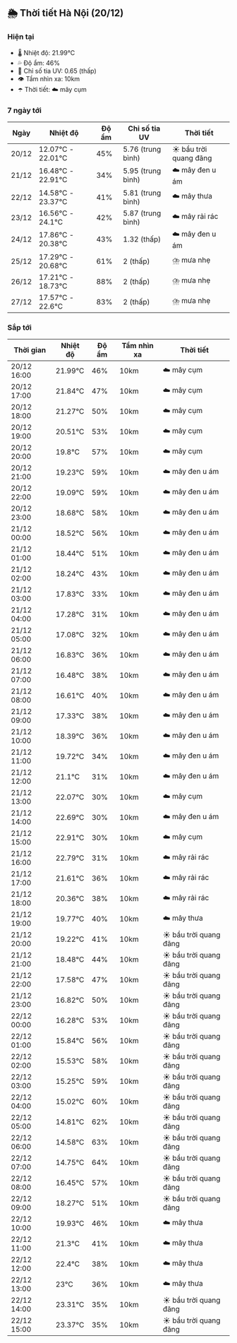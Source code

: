 ## 🌦️ Thời tiết Hà Nội (20/12)

### Hiện tại

- 🌡️ Nhiệt độ: 21.99℃
- 💦 Độ ẩm: 46%
- 🌟 Chỉ số tia UV: 0.65 (thấp)
- 👁️ Tầm nhìn xa: 10km
- ☂️ Thời tiết: ☁️ mây cụm

### 7 ngày tới

| Ngày | Nhiệt độ | Độ ẩm | Chỉ số tia UV | Thời tiết |
| --- | --- | --- | --- | --- |
| 20/12 | 12.07℃ - 22.01℃ | 45% | 5.76 (trung bình) | ☀️ bầu trời quang đãng |
| 21/12 | 16.48℃ - 22.91℃ | 34% | 5.95 (trung bình) | ☁️ mây đen u ám |
| 22/12 | 14.58℃ - 23.37℃ | 41% | 5.81 (trung bình) | ☁️ mây thưa |
| 23/12 | 16.56℃ - 24.1℃ | 42% | 5.87 (trung bình) | ☁️ mây rải rác |
| 24/12 | 17.86℃ - 20.38℃ | 43% | 1.32 (thấp) | ☁️ mây đen u ám |
| 25/12 | 17.29℃ - 20.68℃ | 61% | 2 (thấp) | ⛈️ mưa nhẹ |
| 26/12 | 17.21℃ - 18.73℃ | 88% | 2 (thấp) | ⛈️ mưa nhẹ |
| 27/12 | 17.57℃ - 22.6℃ | 83% | 2 (thấp) | ⛈️ mưa nhẹ |

### Sắp tới

| Thời gian | Nhiệt độ | Độ ẩm | Tầm nhìn xa | Thời tiết |
| --- | --- | --- | --- | --- |
| 20/12 16:00 | 21.99℃ | 46% | 10km | ☁️ mây cụm |
| 20/12 17:00 | 21.84℃ | 47% | 10km | ☁️ mây cụm |
| 20/12 18:00 | 21.27℃ | 50% | 10km | ☁️ mây cụm |
| 20/12 19:00 | 20.51℃ | 53% | 10km | ☁️ mây cụm |
| 20/12 20:00 | 19.8℃ | 57% | 10km | ☁️ mây cụm |
| 20/12 21:00 | 19.23℃ | 59% | 10km | ☁️ mây đen u ám |
| 20/12 22:00 | 19.09℃ | 59% | 10km | ☁️ mây đen u ám |
| 20/12 23:00 | 18.68℃ | 58% | 10km | ☁️ mây đen u ám |
| 21/12 00:00 | 18.52℃ | 56% | 10km | ☁️ mây đen u ám |
| 21/12 01:00 | 18.44℃ | 51% | 10km | ☁️ mây đen u ám |
| 21/12 02:00 | 18.24℃ | 43% | 10km | ☁️ mây đen u ám |
| 21/12 03:00 | 17.83℃ | 33% | 10km | ☁️ mây đen u ám |
| 21/12 04:00 | 17.28℃ | 31% | 10km | ☁️ mây đen u ám |
| 21/12 05:00 | 17.08℃ | 32% | 10km | ☁️ mây đen u ám |
| 21/12 06:00 | 16.83℃ | 36% | 10km | ☁️ mây đen u ám |
| 21/12 07:00 | 16.48℃ | 38% | 10km | ☁️ mây đen u ám |
| 21/12 08:00 | 16.61℃ | 40% | 10km | ☁️ mây đen u ám |
| 21/12 09:00 | 17.33℃ | 38% | 10km | ☁️ mây đen u ám |
| 21/12 10:00 | 18.39℃ | 36% | 10km | ☁️ mây đen u ám |
| 21/12 11:00 | 19.72℃ | 34% | 10km | ☁️ mây đen u ám |
| 21/12 12:00 | 21.1℃ | 31% | 10km | ☁️ mây đen u ám |
| 21/12 13:00 | 22.07℃ | 30% | 10km | ☁️ mây cụm |
| 21/12 14:00 | 22.69℃ | 30% | 10km | ☁️ mây đen u ám |
| 21/12 15:00 | 22.91℃ | 30% | 10km | ☁️ mây cụm |
| 21/12 16:00 | 22.79℃ | 31% | 10km | ☁️ mây rải rác |
| 21/12 17:00 | 21.61℃ | 36% | 10km | ☁️ mây rải rác |
| 21/12 18:00 | 20.36℃ | 38% | 10km | ☁️ mây rải rác |
| 21/12 19:00 | 19.77℃ | 40% | 10km | ☁️ mây thưa |
| 21/12 20:00 | 19.22℃ | 41% | 10km | ☀️ bầu trời quang đãng |
| 21/12 21:00 | 18.48℃ | 44% | 10km | ☀️ bầu trời quang đãng |
| 21/12 22:00 | 17.58℃ | 47% | 10km | ☀️ bầu trời quang đãng |
| 21/12 23:00 | 16.82℃ | 50% | 10km | ☀️ bầu trời quang đãng |
| 22/12 00:00 | 16.28℃ | 53% | 10km | ☀️ bầu trời quang đãng |
| 22/12 01:00 | 15.84℃ | 56% | 10km | ☀️ bầu trời quang đãng |
| 22/12 02:00 | 15.53℃ | 58% | 10km | ☀️ bầu trời quang đãng |
| 22/12 03:00 | 15.25℃ | 59% | 10km | ☀️ bầu trời quang đãng |
| 22/12 04:00 | 15.02℃ | 60% | 10km | ☀️ bầu trời quang đãng |
| 22/12 05:00 | 14.81℃ | 62% | 10km | ☀️ bầu trời quang đãng |
| 22/12 06:00 | 14.58℃ | 63% | 10km | ☀️ bầu trời quang đãng |
| 22/12 07:00 | 14.75℃ | 64% | 10km | ☀️ bầu trời quang đãng |
| 22/12 08:00 | 16.45℃ | 57% | 10km | ☀️ bầu trời quang đãng |
| 22/12 09:00 | 18.27℃ | 51% | 10km | ☀️ bầu trời quang đãng |
| 22/12 10:00 | 19.93℃ | 46% | 10km | ☁️ mây thưa |
| 22/12 11:00 | 21.3℃ | 41% | 10km | ☁️ mây thưa |
| 22/12 12:00 | 22.4℃ | 38% | 10km | ☁️ mây thưa |
| 22/12 13:00 | 23℃ | 36% | 10km | ☁️ mây thưa |
| 22/12 14:00 | 23.31℃ | 35% | 10km | ☀️ bầu trời quang đãng |
| 22/12 15:00 | 23.37℃ | 35% | 10km | ☀️ bầu trời quang đãng |
